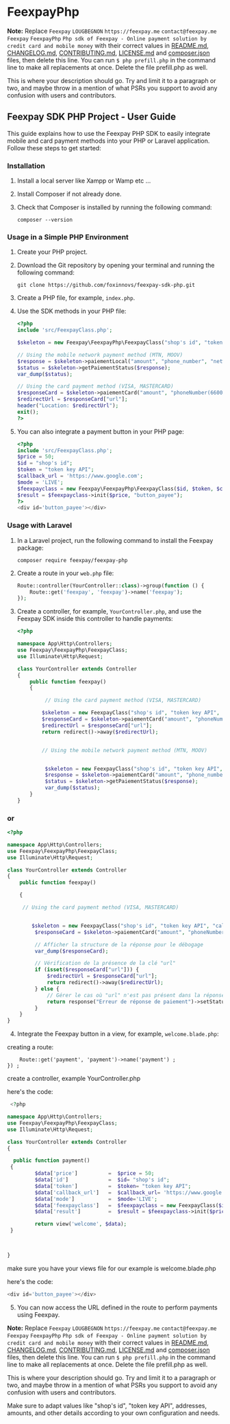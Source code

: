 # FeexpayPhp


**Note:** Replace ```Feexpay``` ```LOUGBEGNON``` ```https://feexpay.me``` ```contact@feexpay.me``` ```Feexpay``` ```FeexpayPhp``` ```Php sdk of Feexpay - Online payment solution by credit card and mobile money``` with their correct values in [README.md](README.md), [CHANGELOG.md](CHANGELOG.md), [CONTRIBUTING.md](CONTRIBUTING.md), [LICENSE.md](LICENSE.md) and [composer.json](composer.json) files, then delete this line. You can run `$ php prefill.php` in the command line to make all replacements at once. Delete the file prefill.php as well.

This is where your description should go. Try and limit it to a paragraph or two, and maybe throw in a mention of what
PSRs you support to avoid any confusion with users and contributors.


## Feexpay SDK PHP Project - User Guide

This guide explains how to use the Feexpay PHP SDK to easily integrate mobile and card payment methods into your PHP or Laravel application. Follow these steps to get started:

### Installation

1. Install a local server like Xampp or Wamp etc ...

2. Install Composer if not already done.

3. Check that Composer is installed by running the following command:
   ```
   composer --version
   ```

### Usage in a Simple PHP Environment

1. Create your PHP project.

2. Download the Git repository by opening your terminal and running the following command:
   ```
   git clone https://github.com/foxinnovs/feexpay-sdk-php.git
   ```

3. Create a PHP file, for example, `index.php`.

4. Use the SDK methods in your PHP file:

   ```php
   <?php
   include 'src/FeexpayClass.php'; 

   $skeleton = new Feexpay\FeexpayPhp\FeexpayClass("shop's id", "token key API", "callback_url", "mode (LIVE, SANDBOX)");

   // Using the mobile network payment method (MTN, MOOV)
   $response = $skeleton->paiementLocal("amount", "phone_number", "network (MTN, MOOV)", "Jon Doe", "jondoe@gmail.com");
   $status = $skeleton->getPaiementStatus($response);
   var_dump($status);

   // Using the card payment method (VISA, MASTERCARD)
   $responseCard = $skeleton->paiementCard("amount", "phoneNumber(66000000)", "typeCard (VISA, MASTERCARD)", "Jon", "Doe", "jondoe@gmail.com", "country(Benin)", "address(Cotonou)", "district(Littoral)", "currency(XOF, USD, EUR)");
   $redirectUrl = $responseCard["url"];
   header("Location: $redirectUrl");
   exit();
   ?>
   ```

5. You can also integrate a payment button in your PHP page:

   ```php
   <?php
   include 'src/FeexpayClass.php'; 
   $price = 50;
   $id = "shop's id";
   $token = "token key API";
   $callback_url = 'https://www.google.com';
   $mode = 'LIVE';
   $feexpayclass = new Feexpay\FeexpayPhp\FeexpayClass($id, $token, $callback_url, $mode);
   $result = $feexpayclass->init($price, "button_payee");
   ?>
   <div id='button_payee'></div>
   ```

### Usage with Laravel

1. In a Laravel project, run the following command to install the Feexpay package:
   ```
   composer require feexpay/feexpay-php
   ```

2. Create a route in your `web.php` file:
   ```php
   Route::controller(YourController::class)->group(function () {
       Route::get('feexpay', 'feexpay')->name('feexpay');
   });
   ```

3. Create a controller, for example, `YourController.php`, and use the Feexpay SDK inside this controller to handle payments:

   ```php
   <?php

   namespace App\Http\Controllers;
   use Feexpay\FeexpayPhp\FeexpayClass;
   use Illuminate\Http\Request;

   class YourController extends Controller
   {
       public function feexpay()
       {

            // Using the card payment method (VISA, MASTERCARD)

           $skeleton = new FeexpayClass("shop's id", "token key API", "callback_url", "mode (LIVE, SANDBOX)");
           $responseCard = $skeleton->paiementCard("amount", "phoneNumber(66000000)", "typeCard (VISA, MASTERCARD)", "Jon", "Doe", "jondoe@gmail.com", "country(Benin)", "address(Cotonou)", "district(Littoral)", "currency(XOF, USD, EUR)");
           $redirectUrl = $responseCard["url"];
           return redirect()->away($redirectUrl);


           // Using the mobile network payment method (MTN, MOOV)


            $skeleton = new FeexpayClass("shop's id", "token key API", "callback_url", "mode (LIVE, SANDBOX)");
            $response = $skeleton->paiementCard("amount", "phone_number", "network (MTN, MOOV)", "Jon Doe","jondoe@gmail.com");
            $status = $skeleton->getPaiementStatus($response);
            var_dump($status);
       }
   }
   ```

### or 

   ```php
   <?php

   namespace App\Http\Controllers;
   use Feexpay\FeexpayPhp\FeexpayClass;
   use Illuminate\Http\Request;

   class YourController extends Controller
   {
       public function feexpay()

       {

        // Using the card payment method (VISA, MASTERCARD)


           $skeleton = new FeexpayClass("shop's id", "token key API", "callback_url", "mode (LIVE, SANDBOX)");
            $responseCard = $skeleton->paiementCard("amount", "phoneNumber(66000000)", "typeCard (VISA, MASTERCARD)", "Jon", "Doe", "jondoe@gmail.com", "country(Benin)", "address(Cotonou)", "district(Littoral)", "currency(XOF, USD, EUR)");

            // Afficher la structure de la réponse pour le débogage
            var_dump($responseCard);

            // Vérification de la présence de la clé "url"
            if (isset($responseCard["url"])) {
                $redirectUrl = $responseCard["url"];
                return redirect()->away($redirectUrl);
            } else {
                // Gérer le cas où "url" n'est pas présent dans la réponse
                return response("Erreur de réponse de paiement")->setStatusCode(500);
            }
       }
   }
   ```


4. Integrate the Feexpay button in a view, for example, `welcome.blade.php`:


creating a route:
```Route::controller(YourController::class)->group(function () {
    Route::get('payment', 'payment')->name('payment') ;
}) ;
   ```

create a controller, example YourController.php

here's the code:

   ```php
    <?php

namespace App\Http\Controllers;
use Feexpay\FeexpayPhp\FeexpayClass;
use Illuminate\Http\Request;

class YourController extends Controller
{

     public function payment()
    {
            $data['price']          =  $price = 50;
            $data['id']             =  $id= "shop's id";
            $data['token']          =  $token= "token key API";
            $data['callback_url']   =  $callback_url= 'https://www.google.com';
            $data['mode']           =  $mode='LIVE';
            $data['feexpayclass']   =  $feexpayclass = new FeexpayClass($id, $token, $callback_url, $mode);
            $data['result']         =  $result = $feexpayclass->init($price, "button_payee");

            return view('welcome', $data);
    }

    

}
   ```
make sure you have your views file for our example is welcome.blade.php

here's the code:

   ```php
   <div id='button_payee'></div>
   ```

5. You can now access the URL defined in the route to perform payments using Feexpay.



**Note:** Replace ```Feexpay``` ```LOUGBEGNON``` ```https://feexpay.me``` ```contact@feexpay.me``` ```Feexpay``` ```FeexpayPhp``` ```Php sdk of Feexpay - Online payment solution by credit card and mobile money``` with their correct values in [README.md](README.md), [CHANGELOG.md](CHANGELOG.md), [CONTRIBUTING.md](CONTRIBUTING.md), [LICENSE.md](LICENSE.md) and [composer.json](composer.json) files, then delete this line. You can run `$ php prefill.php` in the command line to make all replacements at once. Delete the file prefill.php as well.

This is where your description should go. Try and limit it to a paragraph or two, and maybe throw in a mention of what
PSRs you support to avoid any confusion with users and contributors.

Make sure to adapt values like "shop's id", "token key API", addresses, amounts, and other details according to your own configuration and needs.
